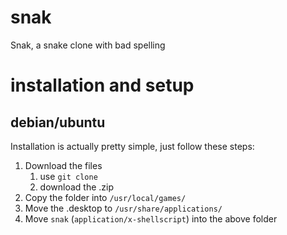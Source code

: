 # snak
Snak, a snake clone with bad spelling


# installation and setup
## debian/ubuntu
Installation is actually pretty simple, just follow these steps:
1. Download the files
   1. use `git clone`
   2. download the .zip
2. Copy the folder into `/usr/local/games/`
3. Move the .desktop to `/usr/share/applications/`
4. Move `snak` (`application/x-shellscript`) into the above folder
